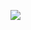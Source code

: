 <a href="https://www.instagram.com/baack_g/" target="_blank"><img src="https://img.shields.io/badge/instagram-#000000?style=flat-square&logo=instagram&logoColor=#E4405F"/></a>

